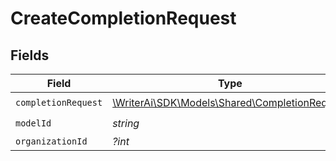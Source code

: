 # CreateCompletionRequest


## Fields

| Field                                                                                     | Type                                                                                      | Required                                                                                  | Description                                                                               |
| ----------------------------------------------------------------------------------------- | ----------------------------------------------------------------------------------------- | ----------------------------------------------------------------------------------------- | ----------------------------------------------------------------------------------------- |
| `completionRequest`                                                                       | [\WriterAi\SDK\Models\Shared\CompletionRequest](../../models/shared/CompletionRequest.md) | :heavy_check_mark:                                                                        | N/A                                                                                       |
| `modelId`                                                                                 | *string*                                                                                  | :heavy_check_mark:                                                                        | N/A                                                                                       |
| `organizationId`                                                                          | *?int*                                                                                    | :heavy_minus_sign:                                                                        | N/A                                                                                       |